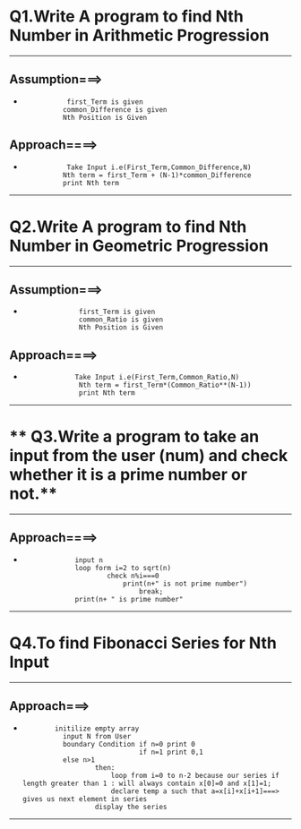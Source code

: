 # **Q1.Write A program to find Nth Number in Arithmetic Progression**
   
---

## **Assumption===>**
*                first_Term is given
                common_Difference is given
                Nth Position is Given
                
## **Approach====>**
*                Take Input i.e(First_Term,Common_Difference,N)
                Nth term = first_Term + (N-1)*common_Difference
                print Nth term 

----

# **Q2.Write A program to find Nth Number in Geometric Progression**
       
---

## **Assumption===>**
*                   first_Term is given
                    common_Ratio is given
                    Nth Position is Given
                    
## **Approach====>**
*                  Take Input i.e(First_Term,Common_Ratio,N)
                    Nth term = first_Term*(Common_Ratio**(N-1))
                    print Nth term 

----

# ** Q3.Write a program to take an input from the user (num) and check whether it is a prime number or not.**

---

 ## **Approach====>**
 *                  input n 
                    loop form i=2 to sqrt(n)
                            check n%i===0
                                print(n+" is not prime number")
                                    break;
                    print(n+ " is prime number"

----            

# **Q4.To find Fibonacci Series for Nth Input**

---

## **Approach===>**
*             initilize empty array
                input N from User
                boundary Condition if n=0 print 0
                                   if n=1 print 0,1
                else n>1
                        then:
                            loop from i=0 to n-2 because our series if length greater than 1 : will always contain x[0]=0 and x[1]=1;
                            declare temp a such that a=x[i]+x[i+1]===> gives us next element in series    
                        display the series 

----

